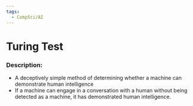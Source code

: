 ```yaml
---
tags:
  - CompSci/AI
---
```

# Turing Test
### Description:
- A deceptively simple method of determining whether a machine can demonstrate human intelligence
- If a machine can engage in a conversation with a human without being detected as a machine, it has demonstrated human intelligence.